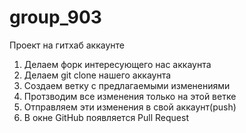 # group_903
Проект на гитхаб аккаунте

1. Делаем форк интересующего нас аккаунта
2. Делаем git clone нашего аккаунта
3. Создаем ветку с предлагаемыми изменениями
4. Протзводим все изменения только на этой ветке
5. Отправляем эти изменения в свой аккаунт(push)
6. В окне GitHub появляется  Pull Request
